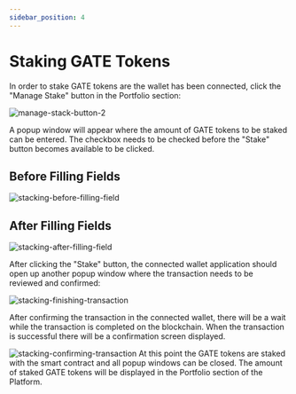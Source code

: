 ```yaml
---
sidebar_position: 4
---
```


# Staking GATE Tokens
In order to stake GATE tokens are the wallet has been connected, click the &quot;Manage Stake&quot; button in the Portfolio section:

![manage-stack-button-2](/img/staking-user-guide/manage-stack-button-2.png)

A popup window will appear where the amount of GATE tokens to be staked can be entered. The checkbox needs to be checked before the &quot;Stake&quot; button becomes available to be clicked.

## Before Filling Fields
![stacking-before-filling-field](/img/staking-user-guide/stacking-before-filling-field.png)
## After Filling Fields
![stacking-after-filling-field](/img/staking-user-guide/stacking-after-filling-field.png)

After clicking the &quot;Stake&quot; button, the connected wallet application should open up another popup window where the transaction needs to be reviewed and confirmed:

![stacking-finishing-transaction](/img/staking-user-guide/stacking-finishing-transaction.png)

After confirming the transaction in the connected wallet, there will be a wait while the transaction is completed on the blockchain. When the transaction is successful there will be a confirmation screen displayed.

![stacking-confirming-transaction](/img/staking-user-guide/stacking-confirming-transaction.png)
At this point the GATE tokens are staked with the smart contract and all popup windows can be closed. The amount of staked GATE tokens will be displayed in the Portfolio section of the Platform.